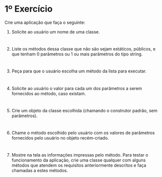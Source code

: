 # 1º Exercício 

Crie uma aplicação que faça o seguinte: 
1) Solicite ao usuário um nome de uma classe. 

#

2) Liste os métodos dessa classe que não são sejam estáticos, públicos, e que tenham 0 
parâmetros ou 1 ou mais parâmetros do tipo string. 

#

3) Peça para que o usuário escolha um método da lista para executar. 

#

4) Solicite ao usuário o valor para cada um dos parâmetros a serem fornecidos ao método, 
caso existam. 

#

5) Crie um objeto da classe escolhida (chamando o construtor padrão, sem parâmetros). 

#

6) Chame o método escolhido pelo usuário com os valores de parâmetros fornecidos pelo 
usuário no objeto recém-criado. 

#

7) Mostre na tela as informações impressas pelo método. 
Para testar o funcionamento da aplicação, crie uma classe qualquer com alguns métodos que 
atendem os requisitos anteriormente descritos e faça chamadas a estes métodos.
